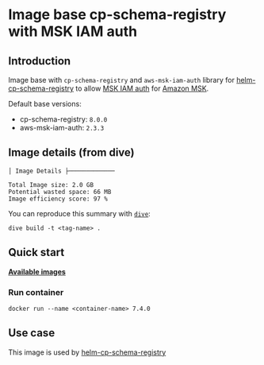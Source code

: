 # Image base cp-schema-registry with MSK IAM auth

## Introduction

Image base with `cp-schema-registry` and `aws-msk-iam-auth` library for [helm-cp-schema-registry](https://github.com/devops-ia/helm-charts/tree/main/charts/cp-schema-registry) to allow [MSK IAM auth](https://github.com/aws/aws-msk-iam-auth) for [Amazon MSK](https://aws.amazon.com/en/msk/).

Default base versions:

* cp-schema-registry: `8.0.0`
* aws-msk-iam-auth: `2.3.3`

## Image details (from dive)

```text
│ Image Details ├─────────────

Total Image size: 2.0 GB
Potential wasted space: 66 MB
Image efficiency score: 97 %
```

You can reproduce this summary with [`dive`](https://github.com/wagoodman/dive):

```command
dive build -t <tag-name> .
```

## Quick start

[**Available images**](https://hub.docker.com/r/devopsiaci/cp-schema-registry/tags)

### Run container

```command
docker run --name <container-name> 7.4.0
```

## Use case

This image is used by [helm-cp-schema-registry](https://github.com/devops-ia/helm-charts/tree/main/charts/cp-schema-registry)
